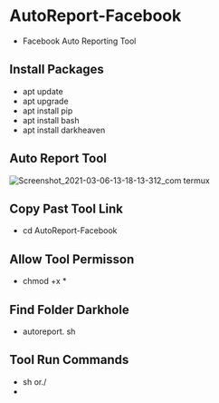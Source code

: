 # AutoReport-Facebook
- Facebook Auto Reporting Tool
## Install Packages 
- apt update
- apt upgrade
- apt install pip
- apt install bash
- apt install darkheaven 
## Auto Report Tool

![Screenshot_2021-03-06-13-18-13-312_com termux](https://user-images.githubusercontent.com/79021904/110199833-61673700-7e80-11eb-89e3-dd2bdf9a0b44.jpg)
## Copy Past Tool Link
 - cd AutoReport-Facebook 
 ## Allow Tool Permisson 
 -  chmod +x *
## Find Folder Darkhole
- autoreport. sh
## Tool Run Commands
- sh or./
-
